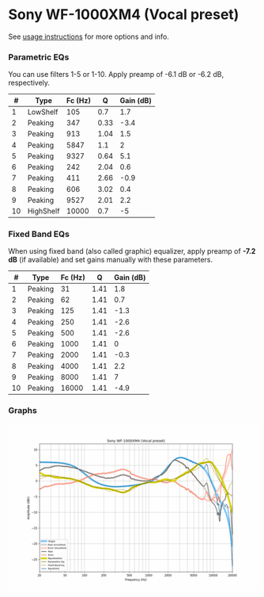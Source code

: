 # Sony WF-1000XM4 (Vocal preset)
See [usage instructions](https://github.com/jaakkopasanen/AutoEq#usage) for more options and info.

### Parametric EQs
You can use filters 1-5 or 1-10. Apply preamp of -6.1 dB or -6.2 dB, respectively.

|   # | Type      |   Fc (Hz) |    Q |   Gain (dB) |
|-----|-----------|-----------|------|-------------|
|   1 | LowShelf  |       105 | 0.7  |         1.7 |
|   2 | Peaking   |       347 | 0.33 |        -3.4 |
|   3 | Peaking   |       913 | 1.04 |         1.5 |
|   4 | Peaking   |      5847 | 1.1  |         2   |
|   5 | Peaking   |      9327 | 0.64 |         5.1 |
|   6 | Peaking   |       242 | 2.04 |         0.6 |
|   7 | Peaking   |       411 | 2.66 |        -0.9 |
|   8 | Peaking   |       606 | 3.02 |         0.4 |
|   9 | Peaking   |      9527 | 2.01 |         2.2 |
|  10 | HighShelf |     10000 | 0.7  |        -5   |

### Fixed Band EQs
When using fixed band (also called graphic) equalizer, apply preamp of **-7.2 dB** (if available) and set gains manually with these parameters.

|   # | Type    |   Fc (Hz) |    Q |   Gain (dB) |
|-----|---------|-----------|------|-------------|
|   1 | Peaking |        31 | 1.41 |         1.8 |
|   2 | Peaking |        62 | 1.41 |         0.7 |
|   3 | Peaking |       125 | 1.41 |        -1.3 |
|   4 | Peaking |       250 | 1.41 |        -2.6 |
|   5 | Peaking |       500 | 1.41 |        -2.6 |
|   6 | Peaking |      1000 | 1.41 |         0   |
|   7 | Peaking |      2000 | 1.41 |        -0.3 |
|   8 | Peaking |      4000 | 1.41 |         2.2 |
|   9 | Peaking |      8000 | 1.41 |         7   |
|  10 | Peaking |     16000 | 1.41 |        -4.9 |

### Graphs
![](./Sony%20WF-1000XM4%20(Vocal%20preset).png)
